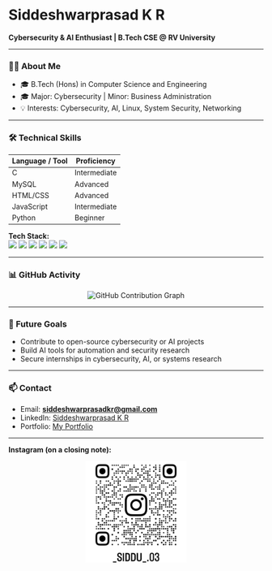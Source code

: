 # Siddeshwarprasad K R

**Cybersecurity & AI Enthusiast | B.Tech CSE @ RV University**  

---

### 🧑‍💻 About Me

- 🎓 B.Tech (Hons) in Computer Science and Engineering  
- 🎓 Major: Cybersecurity | Minor: Business Administration  
- 💡 Interests: Cybersecurity, AI, Linux, System Security, Networking  

---

### 🛠 Technical Skills

| Language / Tool | Proficiency |
|-----------------|------------|
| C               | Intermediate |
| MySQL           | Advanced     |
| HTML/CSS        | Advanced     |
| JavaScript      | Intermediate |
| Python          | Beginner     |

**Tech Stack:**  
<img src="https://img.shields.io/badge/C-121212?style=for-the-badge&logo=c&logoColor=white"/>
<img src="https://img.shields.io/badge/MySQL-121212?style=for-the-badge&logo=mysql&logoColor=white"/>
<img src="https://img.shields.io/badge/HTML5-121212?style=for-the-badge&logo=html5&logoColor=white"/>
<img src="https://img.shields.io/badge/CSS3-121212?style=for-the-badge&logo=css3&logoColor=white"/>
<img src="https://img.shields.io/badge/JavaScript-121212?style=for-the-badge&logo=javascript&logoColor=white"/>
<img src="https://img.shields.io/badge/Python-121212?style=for-the-badge&logo=python&logoColor=white"/>

---

### 📊 GitHub Activity

<p align="center">
  <img src="https://github-readme-activity-graph.vercel.app/graph?username=Siddu-03&theme=tokyo-night" alt="GitHub Contribution Graph" />
</p>

---

### 🚀 Future Goals

- Contribute to open-source cybersecurity or AI projects  
- Build AI tools for automation and security research  
- Secure internships in cybersecurity, AI, or systems research

---

### 📫 Contact

- Email: **siddeshwarprasadkr@gmail.com**  
- LinkedIn: [Siddeshwarprasad K R](www.linkedin.com/in/siddeshwarprasadkr)  
- Portfolio: [My Portfolio](https://yourportfolio.com)  

---

**Instagram (on a closing note):**  

<div align="center">
  <img src="instagram-qr.png" alt="Instagram QR" width="200" height="200" style="object-fit: cover;"/>
</div>
